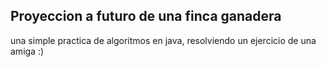 ## Proyeccion a futuro de una finca ganadera
una simple practica de algoritmos en java, resolviendo un ejercicio de una amiga :)
